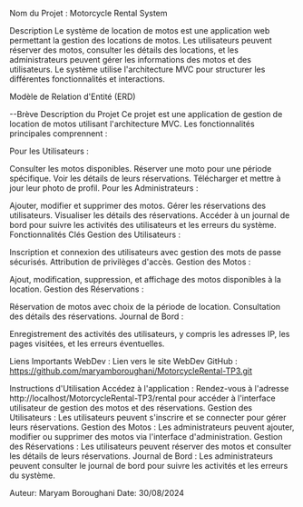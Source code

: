 Nom du Projet : Motorcycle Rental System

Description
Le système de location de motos est une application web permettant la gestion des locations de motos. Les utilisateurs peuvent réserver des motos, consulter les détails des locations, et les administrateurs peuvent gérer les informations des motos et des utilisateurs. Le système utilise l'architecture MVC pour structurer les différentes fonctionnalités et interactions.

Modèle de Relation d'Entité (ERD)


--Brève Description du Projet
Ce projet est une application de gestion de location de motos utilisant l'architecture MVC. Les fonctionnalités principales comprennent :

Pour les Utilisateurs :

Consulter les motos disponibles.
Réserver une moto pour une période spécifique.
Voir les détails de leurs réservations.
Télécharger et mettre à jour leur photo de profil.
Pour les Administrateurs :

Ajouter, modifier et supprimer des motos.
Gérer les réservations des utilisateurs.
Visualiser les détails des réservations.
Accéder à un journal de bord pour suivre les activités des utilisateurs et les erreurs du système.
Fonctionnalités Clés
Gestion des Utilisateurs :

Inscription et connexion des utilisateurs avec gestion des mots de passe sécurisés.
Attribution de privilèges d'accès.
Gestion des Motos :

Ajout, modification, suppression, et affichage des motos disponibles à la location.
Gestion des Réservations :

Réservation de motos avec choix de la période de location.
Consultation des détails des réservations.
Journal de Bord :

Enregistrement des activités des utilisateurs, y compris les adresses IP, les pages visitées, et les erreurs éventuelles.

Liens Importants
WebDev : Lien vers le site WebDev
GitHub : https://github.com/maryamboroughani/MotorcycleRental-TP3.git

Instructions d'Utilisation
Accédez à l'application : Rendez-vous à l'adresse http://localhost/MotorcycleRental-TP3/rental pour accéder à l'interface utilisateur de gestion des motos et des réservations.
Gestion des Utilisateurs : Les utilisateurs peuvent s'inscrire et se connecter pour gérer leurs réservations.
Gestion des Motos : Les administrateurs peuvent ajouter, modifier ou supprimer des motos via l'interface d'administration.
Gestion des Réservations : Les utilisateurs peuvent réserver des motos et consulter les détails de leurs réservations.
Journal de Bord : Les administrateurs peuvent consulter le journal de bord pour suivre les activités et les erreurs du système.


Auteur: Maryam Boroughani
Date: 30/08/2024

